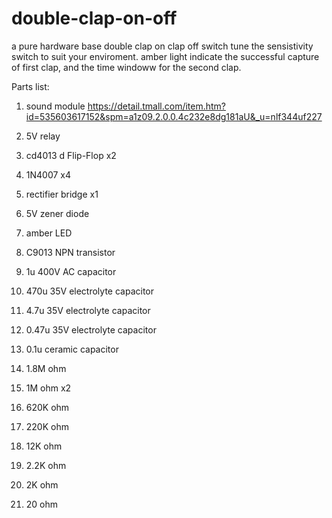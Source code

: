 # double-clap-on-off
a pure hardware base double clap on clap off switch
tune the sensistivity switch to suit your enviroment. 
amber light indicate the successful capture of first clap, and the time windoww for the second clap. 

Parts list:

1. sound module https://detail.tmall.com/item.htm?id=535603617152&spm=a1z09.2.0.0.4c232e8dg181aU&_u=nlf344uf227

2. 5V relay

3. cd4013 d Flip-Flop x2

4. 1N4007 x4

5. rectifier bridge x1

5. 5V zener diode

5. amber LED

6. C9013 NPN transistor

7. 1u 400V AC capacitor

8. 470u 35V electrolyte capacitor

9. 4.7u 35V electrolyte capacitor

10. 0.47u 35V electrolyte capacitor

11. 0.1u ceramic capacitor

12. 1.8M ohm

13. 1M ohm x2

14. 620K ohm

15. 220K ohm

16. 12K ohm

17. 2.2K ohm

18. 2K ohm

19. 20 ohm
